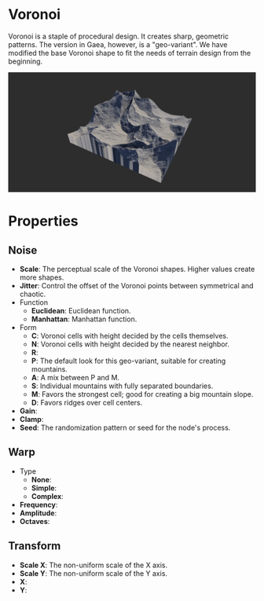 # Voronoi



Voronoi is a staple of procedural design. It creates sharp, geometric patterns. The version in Gaea, however, is a "geo-variant". We have modified the base Voronoi shape to fit the needs of terrain design from the beginning.

![](/images/ref/Voronoi/Voronoi.webp)



# Properties


## Noise

- **Scale**: The perceptual scale of the Voronoi shapes. Higher values create more shapes.
- **Jitter**: Control the offset of the Voronoi points between symmetrical and chaotic.
- Function
  - **Euclidean**: Euclidean function.
  - **Manhattan**: Manhattan function.
- Form
  - **C**: Voronoi cells with height decided by the cells themselves.
  - **N**: Voronoi cells with height decided by the nearest neighbor.
  - **R**: <desc>
  - **P**: The default look for this geo-variant, suitable for creating mountains.
  - **A**: A mix between P and M.
  - **S**: Individual mountains with fully separated boundaries.
  - **M**: Favors the strongest cell; good for creating a big mountain slope.
  - **D**: Favors ridges over cell centers.
- **Gain**: 
- **Clamp**: 
- **Seed**: The randomization pattern or seed for the node's process.

## Warp

- Type
  - **None**: <desc>
  - **Simple**: <desc>
  - **Complex**: <desc>
- **Frequency**: 
- **Amplitude**: 
- **Octaves**: 

## Transform

- **Scale X**: The non-uniform scale of the X axis.
- **Scale Y**: The non-uniform scale of the Y axis.
- **X**: 
- **Y**: 



